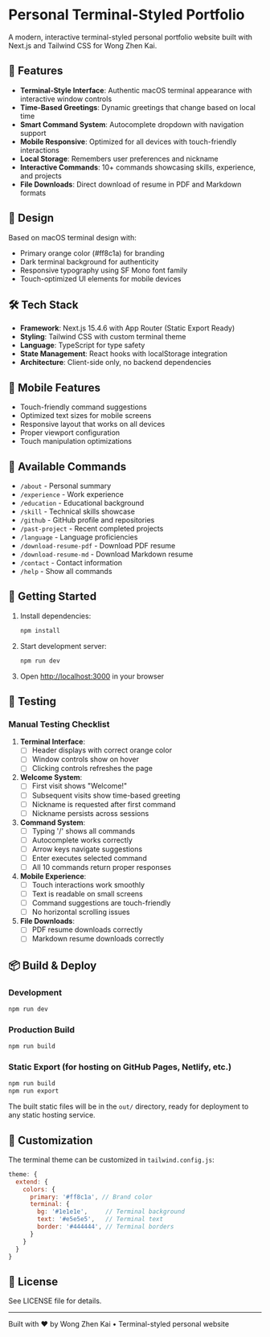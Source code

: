 # Personal Terminal-Styled Portfolio

A modern, interactive terminal-styled personal portfolio website built with Next.js and Tailwind CSS for Wong Zhen Kai.

## 🚀 Features

- **Terminal-Style Interface**: Authentic macOS terminal appearance with interactive window controls
- **Time-Based Greetings**: Dynamic greetings that change based on local time
- **Smart Command System**: Autocomplete dropdown with navigation support
- **Mobile Responsive**: Optimized for all devices with touch-friendly interactions
- **Local Storage**: Remembers user preferences and nickname
- **Interactive Commands**: 10+ commands showcasing skills, experience, and projects
- **File Downloads**: Direct download of resume in PDF and Markdown formats

## 🎨 Design

Based on macOS terminal design with:
- Primary orange color (#ff8c1a) for branding
- Dark terminal background for authenticity
- Responsive typography using SF Mono font family
- Touch-optimized UI elements for mobile devices

## 🛠 Tech Stack

- **Framework**: Next.js 15.4.6 with App Router (Static Export Ready)
- **Styling**: Tailwind CSS with custom terminal theme
- **Language**: TypeScript for type safety
- **State Management**: React hooks with localStorage integration
- **Architecture**: Client-side only, no backend dependencies

## 📱 Mobile Features

- Touch-friendly command suggestions
- Optimized text sizes for mobile screens
- Responsive layout that works on all devices
- Proper viewport configuration
- Touch manipulation optimizations

## 🎯 Available Commands

- `/about` - Personal summary
- `/experience` - Work experience
- `/education` - Educational background
- `/skill` - Technical skills showcase
- `/github` - GitHub profile and repositories
- `/past-project` - Recent completed projects
- `/language` - Language proficiencies
- `/download-resume-pdf` - Download PDF resume
- `/download-resume-md` - Download Markdown resume
- `/contact` - Contact information
- `/help` - Show all commands

## 🚀 Getting Started

1. Install dependencies:
   ```bash
   npm install
   ```

2. Start development server:
   ```bash
   npm run dev
   ```

3. Open [http://localhost:3000](http://localhost:3000) in your browser

## 🧪 Testing

### Manual Testing Checklist

1. **Terminal Interface**:
   - [ ] Header displays with correct orange color
   - [ ] Window controls show on hover
   - [ ] Clicking controls refreshes the page

2. **Welcome System**:
   - [ ] First visit shows "Welcome!"
   - [ ] Subsequent visits show time-based greeting
   - [ ] Nickname is requested after first command
   - [ ] Nickname persists across sessions

3. **Command System**:
   - [ ] Typing '/' shows all commands
   - [ ] Autocomplete works correctly
   - [ ] Arrow keys navigate suggestions
   - [ ] Enter executes selected command
   - [ ] All 10 commands return proper responses

4. **Mobile Experience**:
   - [ ] Touch interactions work smoothly
   - [ ] Text is readable on small screens
   - [ ] Command suggestions are touch-friendly
   - [ ] No horizontal scrolling issues

5. **File Downloads**:
   - [ ] PDF resume downloads correctly
   - [ ] Markdown resume downloads correctly

## 📦 Build & Deploy

### Development
```bash
npm run dev
```

### Production Build
```bash
npm run build
```

### Static Export (for hosting on GitHub Pages, Netlify, etc.)
```bash
npm run build
npm run export
```

The built static files will be in the `out/` directory, ready for deployment to any static hosting service.

## 🎨 Customization

The terminal theme can be customized in `tailwind.config.js`:

```javascript
theme: {
  extend: {
    colors: {
      primary: '#ff8c1a', // Brand color
      terminal: {
        bg: '#1e1e1e',     // Terminal background
        text: '#e5e5e5',   // Terminal text
        border: '#444444', // Terminal borders
      }
    }
  }
}
```

## 📄 License

See LICENSE file for details.

---

Built with ❤️ by Wong Zhen Kai • Terminal-styled personal website